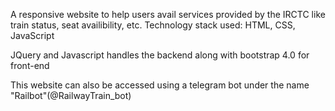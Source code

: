 A responsive website to help users avail services provided by the IRCTC like train status, seat availibility, etc.
Technology stack used:
HTML,
CSS,
JavaScript

JQuery and Javascript handles the backend along with bootstrap 4.0 for front-end

This website can also be accessed using a telegram bot under the name "Railbot"(@RailwayTrain_bot)

 


